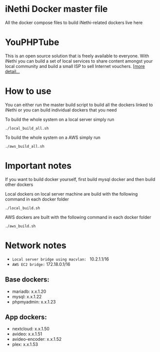 # iNethi Docker master file

All the docker compose files to build iNethi-related dockers live here

# YouPHPTube
This is an open source solution that is freely available to everyone. With iNethi you can build a set of local services to share content amongst your local community and build a small ISP to sell Internet vouchers. [[more detail...](https://inethi.net)

# How to use

You can either run the master build script to build all the dockers linked to iNethi or you can build individual dockers that you need

To build the whole system on a local server simply run
```
./local_build_all.sh
```
To build the whole system on a AWS simply run
```
./aws_build_all.sh
```

# Important notes

If you want to build docker yourself, first build mysql docker and then build other dockers

Local dockers on local server machine are build with the following command in each docker folder

```
./local_build.sh
```

AWS dockers are built with the following command in each docker folder

```
./aws_build.sh
```

# Network notes

- `Local server bridge using macvlan: ` 10.2.1.1/16
- `AWS EC2 bridge:` 172.18.0.1/16


## Base dockers:
- mariadb: x.x.1.20
- mysql: x.x.1.22
- phpmyadmin: x.x.1.23


## App dockers:
- nextcloud: x.x.1.50
- avideo: x.x.1.51
- avideo-encoder: x.x.1.52
- plex: x.x.1.53

